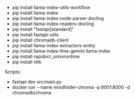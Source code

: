 - pip install llama-index-utils-workflow
- pip install llama-index
- pip install llama-index-node-parser-docling
- pip install llama-index-readers-docling
- pip install "fastapi[standard]"
- pip install fastapi-utils
- pip install chromadb-client
- pip install llama-index-extractors-entity
- pip install llama-index-llms-gemini llama-index
- pip install rapidocr_onnxruntime
- pip install nltk

Scripts:
- fastapi dev src/main.py
- docker run --name mindfolder-chroma -p 8001:8000 -d chromadb/chroma